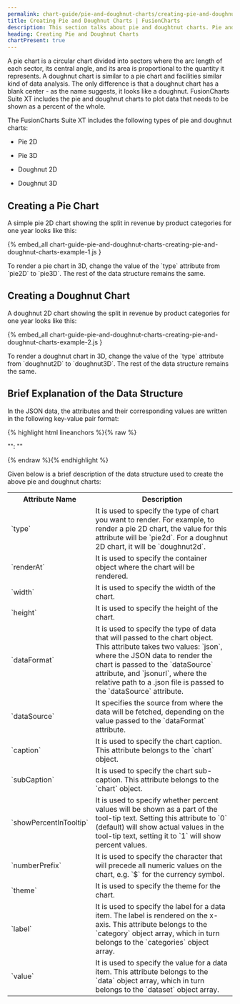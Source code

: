 ```yaml
---
permalink: chart-guide/pie-and-doughnut-charts/creating-pie-and-doughnut-charts.html
title: Creating Pie and Doughnut Charts | FusionCharts
description: This section talks about pie and doughtnut charts. Pie and doughnut charts are used to plot data that needs to be shown as a percent of the whole
heading: Creating Pie and Doughnut Charts
chartPresent: true
---
```


A pie chart is a circular chart divided into sectors where the arc length of each sector, its central angle, and its area is proportional to the quantity it represents. A doughnut chart is similar to a pie chart and facilities similar kind of data analysis. The only difference is that a doughnut chart has a blank center - as the name suggests, it looks like a doughnut. FusionCharts Suite XT includes the pie and doughnut charts to plot data that needs to be shown as a percent of the whole.

The FusionCharts Suite XT includes the following types of pie and doughnut charts:

* Pie 2D

* Pie 3D

* Doughnut 2D

* Doughnut 3D

## Creating a Pie Chart

A simple pie 2D chart showing the split in revenue by product categories for one year looks like this:

{% embed_all chart-guide-pie-and-doughnut-charts-creating-pie-and-doughnut-charts-example-1.js }



<p class="text-info"> To render a pie chart in 3D, change the value of the `type` attribute from `pie2D` to `pie3D`. The rest of the data structure remains the same. </p>

## Creating a Doughnut Chart

A doughnut 2D chart showing the split in revenue by product categories for one year looks like this:

{% embed_all chart-guide-pie-and-doughnut-charts-creating-pie-and-doughnut-charts-example-2.js }



<p class="text-info"> To render a doughnut chart in 3D, change the value of the `type` attribute from `doughnut2D` to `doughnut3D`. The rest of the data structure remains the same. </p>

## Brief Explanation of the Data Structure

In the JSON data, the attributes and their corresponding values are written in the following key-value pair format:

{% highlight html lineanchors %}{% raw %}

"<attributeName>": "<value>"

{% endraw %}{% endhighlight %}

Given below is a brief description of the data structure used to create the above pie and doughnut charts:

<table>
  <tr>
    <th>Attribute Name</th>
    <th>Description</th>
  </tr>
  <tr>
    <td>`type`</td>
    <td>It is used to specify the type of chart you want to render. For example, to render a pie 2D chart, the value for this attribute will be `pie2d`. For a doughnut 2D chart, it will be `doughnut2d`.</td>
  </tr>
  <tr>
    <td>`renderAt`</td>
    <td>It is used to specify the container object where the chart will be rendered.</td>
  </tr>
  <tr>
    <td>`width`</td>
    <td>It is used to specify the width of the chart.</td>
  </tr>
  <tr>
    <td>`height`</td>
    <td>It is used to specify the height of the chart.</td>
  </tr>
  <tr>
    <td>`dataFormat`</td>
    <td>It is used to specify the type of data that will passed to the chart object. This attribute takes two values: `json`, where the JSON data to render the chart is passed to the `dataSource` attribute, and `jsonurl`, where the relative path to a .json file is passed to the `dataSource` attribute.</td>
  </tr>
  <tr>
    <td>`dataSource`</td>
    <td>It specifies the source from where the data will be fetched, depending on the value passed to the `dataFormat` attribute.</td>
  </tr>
  <tr>
    <td>`caption`</td>
    <td>It is used to specify the chart caption. This attribute belongs to the `chart` object.</td>
  </tr>
  <tr>
    <td>`subCaption`</td>
    <td>It is used to specify the chart sub-caption. This attribute belongs to the `chart` object.</td>
  </tr>
  <tr>
    <td>`showPercentInTooltip`</td>
    <td>It is used to specify whether percent values will be shown as a part of the tool-tip text. Setting this attribute to `0` (default) will show actual values in the tool-tip text, setting it to `1` will show percent values.</td>
  </tr>
  <tr>
    <td>`numberPrefix`</td>
    <td>It is used to specify the character that will precede all numeric values on the chart, e.g. `$` for the currency symbol.</td>
  </tr>
  <tr>
    <td>`theme`</td>
    <td>It is used to specify the theme for the chart.</td>
  </tr>
  <tr>
    <td>`label`</td>
    <td>It is used to specify the label for a data item. The label is rendered on the x-axis. This attribute belongs to the `category` object array, which in turn belongs to the `categories` object array.</td>
  </tr>
  <tr>
    <td>`value`</td>
    <td>It is used to specify the value for a data item. This attribute belongs to the `data` object array, which in turn belongs to the `dataset` object array.</td>
  </tr>
</table>